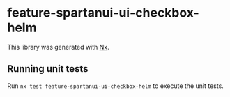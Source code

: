 # feature-spartanui-ui-checkbox-helm

This library was generated with [Nx](https://nx.dev).


## Running unit tests

Run `nx test feature-spartanui-ui-checkbox-helm` to execute the unit tests.

